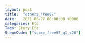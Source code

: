 ```yaml
---
layout: post
title:  "others_free97"
date:   2021-06-27 08:00:00 +0000
categories: Etc
Tags: Story Etc
SceneCode: ["scene_free97_q1_s20"]
---
```

